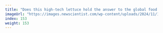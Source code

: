 ```yaml
---
title: "Does this high-tech lettuce hold the answer to the global food crisis?"
imageUrl: "https://images.newscientist.com/wp-content/uploads/2024/11/11151014/SEI_228616030.jpg?width=788"
index: 153
weight: 153
---
```

